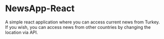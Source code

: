 # NewsApp-React
A simple react application where you can access current news from Turkey. If you wish, you can access news from other countries by changing the location via API.
